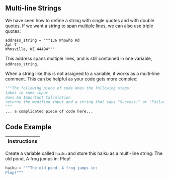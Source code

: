 ## Multi-line Strings

We have seen how to define a string with single quotes and with double quotes. If we want a string to span multiple lines, we can also use triple quotes:

```pyhton
address_string = """136 Whowho Rd
Apt 7
Whosville, WZ 44494"""
````
This address spans multiple lines, and is still contained in one variable, `address_string`.

When a string like this is not assigned to a variable, it works as a multi-line comment. This can be helpful as your code gets more complex:

```python
"""The following piece of code does the following steps:
takes in some input
does An Important Calculation
returns the modified input and a string that says "Success!" or "Failure..."
"""
... a complicated piece of code here...
```
## Code Example

Instructions  | 
------------  |
Create a variable called `haiku` and store this haiku as a multi-line string: The old pond, A frog jumps in: Plop!

```python
haiku = """The old pond, A frog jumps in: 
Plop!"""
```
